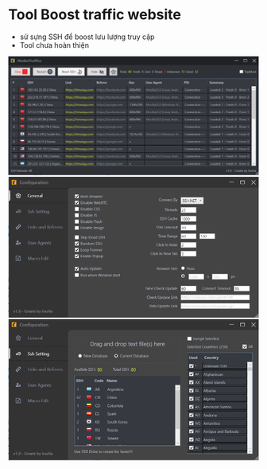 # Tool Boost traffic website

- sử sựng SSH để boost lưu lượng truy cập
- Tool chưa hoàn thiện

![alt](https://raw.githubusercontent.com/InuHa98/INuBotTraffic/main/preview/01.png)
![alt](https://raw.githubusercontent.com/InuHa98/INuBotTraffic/main/preview/02.png)
![alt](https://raw.githubusercontent.com/InuHa98/INuBotTraffic/main/preview/03.png)
  
